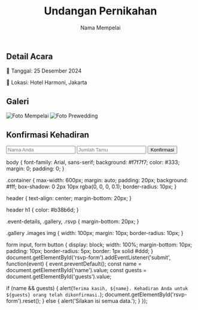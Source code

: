 <!DOCTYPE html>
<html lang="id">
<head>
  <meta charset="UTF-8">
  <meta name="viewport" content="width=device-width, initial-scale=1.0">
  <title>Undangan Pernikahan</title>
  <link rel="stylesheet" href="style.css">
</head>
<body>
  <div class="container">
    <header>
      <h1>Undangan Pernikahan</h1>
      <p>Nama Mempelai</p>
    </header>
    <section class="event-details">
      <h2>Detail Acara</h2>
      <p>📅 Tanggal: 25 Desember 2024</p>
      <p>📍 Lokasi: Hotel Harmoni, Jakarta</p>
    </section>
    <section class="gallery">
      <h2>Galeri</h2>
      <div class="images">
        <img src="foto1.jpg" alt="Foto Mempelai">
        <img src="foto2.jpg" alt="Foto Prewedding">
      </div>
    </section>
    <section class="rsvp">
      <h2>Konfirmasi Kehadiran</h2>
      <form id="rsvp-form">
        <input type="text" id="name" placeholder="Nama Anda" required>
        <input type="number" id="guests" placeholder="Jumlah Tamu" required>
        <button type="submit">Konfirmasi</button>
      </form>
    </section>
  </div>
  <script src="script.js"></script>
</body>
</html>
body {
  font-family: Arial, sans-serif;
  background: #f7f7f7;
  color: #333;
  margin: 0;
  padding: 0;
}

.container {
  max-width: 600px;
  margin: auto;
  padding: 20px;
  background: #fff;
  box-shadow: 0 2px 10px rgba(0, 0, 0, 0.1);
  border-radius: 10px;
}

header {
  text-align: center;
  margin-bottom: 20px;
}

header h1 {
  color: #b38b6d;
}

.event-details, .gallery, .rsvp {
  margin-bottom: 20px;
}

.gallery .images img {
  width: 100px;
  margin: 10px;
  border-radius: 10px;
}

form input, form button {
  display: block;
  width: 100%;
  margin-bottom: 10px;
  padding: 10px;
  border-radius: 5px;
  border: 1px solid #ddd;
}
document.getElementById('rsvp-form').addEventListener('submit', function(event) {
  event.preventDefault();
  const name = document.getElementById('name').value;
  const guests = document.getElementById('guests').value;

  if (name && guests) {
    alert(`Terima kasih, ${name}. Kehadiran Anda untuk ${guests} orang telah dikonfirmasi.`);
    document.getElementById('rsvp-form').reset();
  } else {
    alert('Silakan isi semua data.');
  }
});

